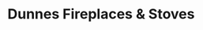 ---
title: "Dunnes Fireplaces & Stoves"
url: /dundalk/dunnes-fireplaces-and-stoves/
shop: fireplace
---